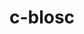 ---
title: "c-blosc"
layout: cache
categories: [package, develop-2024-10-27]
meta: {"versions": ["1.21.5"], "compilers": ["cce@=15.0.1", "gcc@=11.1.0", "gcc@=11.4.0", "gcc@=12.4.0", "gcc@=7.3.1", "gcc@=9.4.0", "oneapi@=2024.1.0", "oneapi@=2024.2.1"], "oss": ["amzn2", "rhel8", "ubuntu20.04", "ubuntu22.04"], "platforms": ["linux"], "targets": ["aarch64", "neoverse_n1", "neoverse_v1", "neoverse_v2", "ppc64le", "x86_64_v3", "x86_64_v4", "zen4"], "stacks": ["aws-isc", "aws-isc-aarch64", "aws-pcluster-neoverse_v1", "aws-pcluster-x86_64_v4", "data-vis-sdk", "e4s", "e4s-cray-rhel", "e4s-neoverse-v2", "e4s-neoverse_v1", "e4s-oneapi", "e4s-power", "e4s-rocm-external", "root"], "num_specs": 18, "num_specs_by_stack": {"aws-isc-aarch64": 2, "root": 18, "aws-pcluster-neoverse_v1": 2, "aws-isc": 1, "aws-pcluster-x86_64_v4": 2, "e4s-cray-rhel": 2, "e4s-power": 1, "data-vis-sdk": 2, "e4s-neoverse_v1": 1, "e4s-neoverse-v2": 1, "e4s": 2, "e4s-rocm-external": 1, "e4s-oneapi": 2}}
spec_details: [{"hash": "7q3vo37fzerki4vmq3i43nb36bjcokuh", "compiler": "gcc@=7.3.1", "versions": ["1.21.5"], "os": "amzn2", "platform": "linux", "target": "aarch64", "variants": ["+avx2", "build_system=cmake", "build_type=Release", "generator=make", "~ipo"], "stacks": ["aws-isc-aarch64", "root"], "size": "-", "tarball": "https://binaries.spack.io/develop-2024-10-27/build_cache/linux-amzn2-aarch64/gcc-7.3.1/c-blosc-1.21.5/linux-amzn2-aarch64-gcc-7.3.1-c-blosc-1.21.5-7q3vo37fzerki4vmq3i43nb36bjcokuh.spack"}, {"hash": "s6qcqcpp6tyzd2slecgtbkm645yplgr3", "compiler": "gcc@=12.4.0", "versions": ["1.21.5"], "os": "amzn2", "platform": "linux", "target": "neoverse_n1", "variants": ["+avx2", "build_system=cmake", "build_type=Release", "generator=make", "~ipo"], "stacks": ["root", "aws-pcluster-neoverse_v1"], "size": "-", "tarball": "https://binaries.spack.io/develop-2024-10-27/build_cache/linux-amzn2-neoverse_n1/gcc-12.4.0/c-blosc-1.21.5/linux-amzn2-neoverse_n1-gcc-12.4.0-c-blosc-1.21.5-s6qcqcpp6tyzd2slecgtbkm645yplgr3.spack"}, {"hash": "ecf52gatgr6nrvzaljys7r6fv6cczd3e", "compiler": "gcc@=7.3.1", "versions": ["1.21.5"], "os": "amzn2", "platform": "linux", "target": "neoverse_n1", "variants": ["+avx2", "build_system=cmake", "build_type=Release", "generator=make", "~ipo"], "stacks": ["aws-isc-aarch64", "root"], "size": "-", "tarball": "https://binaries.spack.io/develop-2024-10-27/build_cache/linux-amzn2-neoverse_n1/gcc-7.3.1/c-blosc-1.21.5/linux-amzn2-neoverse_n1-gcc-7.3.1-c-blosc-1.21.5-ecf52gatgr6nrvzaljys7r6fv6cczd3e.spack"}, {"hash": "3xcd3mzsazthf3mtbfmr7iiowatxcrxx", "compiler": "gcc@=12.4.0", "versions": ["1.21.5"], "os": "amzn2", "platform": "linux", "target": "neoverse_v1", "variants": ["+avx2", "build_system=cmake", "build_type=Release", "generator=make", "~ipo"], "stacks": ["root", "aws-pcluster-neoverse_v1"], "size": "-", "tarball": "https://binaries.spack.io/develop-2024-10-27/build_cache/linux-amzn2-neoverse_v1/gcc-12.4.0/c-blosc-1.21.5/linux-amzn2-neoverse_v1-gcc-12.4.0-c-blosc-1.21.5-3xcd3mzsazthf3mtbfmr7iiowatxcrxx.spack"}, {"hash": "ayn7ri7uavshxb77yr5jbyjoajiexao7", "compiler": "gcc@=7.3.1", "versions": ["1.21.5"], "os": "amzn2", "platform": "linux", "target": "x86_64_v3", "variants": ["+avx2", "build_system=cmake", "build_type=Release", "generator=make", "~ipo"], "stacks": ["root", "aws-isc"], "size": "-", "tarball": "https://binaries.spack.io/develop-2024-10-27/build_cache/linux-amzn2-x86_64_v3/gcc-7.3.1/c-blosc-1.21.5/linux-amzn2-x86_64_v3-gcc-7.3.1-c-blosc-1.21.5-ayn7ri7uavshxb77yr5jbyjoajiexao7.spack"}, {"hash": "yjbntj5etl4krws5oaumejeotb3bxizh", "compiler": "oneapi@=2024.1.0", "versions": ["1.21.5"], "os": "amzn2", "platform": "linux", "target": "x86_64_v3", "variants": ["+avx2", "build_system=cmake", "build_type=Release", "generator=make", "~ipo"], "stacks": ["root", "aws-pcluster-x86_64_v4"], "size": "-", "tarball": "https://binaries.spack.io/develop-2024-10-27/build_cache/linux-amzn2-x86_64_v3/oneapi-2024.1.0/c-blosc-1.21.5/linux-amzn2-x86_64_v3-oneapi-2024.1.0-c-blosc-1.21.5-yjbntj5etl4krws5oaumejeotb3bxizh.spack"}, {"hash": "6tdy3ea7a5dyv4ioaxxg4k25a2e35olb", "compiler": "oneapi@=2024.1.0", "versions": ["1.21.5"], "os": "amzn2", "platform": "linux", "target": "x86_64_v4", "variants": ["+avx2", "build_system=cmake", "build_type=Release", "generator=make", "~ipo"], "stacks": ["root", "aws-pcluster-x86_64_v4"], "size": "-", "tarball": "https://binaries.spack.io/develop-2024-10-27/build_cache/linux-amzn2-x86_64_v4/oneapi-2024.1.0/c-blosc-1.21.5/linux-amzn2-x86_64_v4-oneapi-2024.1.0-c-blosc-1.21.5-6tdy3ea7a5dyv4ioaxxg4k25a2e35olb.spack"}, {"hash": "2yw4dhrhxsxs5kt5ktvbpvkgxdv2aeb4", "compiler": "cce@=15.0.1", "versions": ["1.21.5"], "os": "rhel8", "platform": "linux", "target": "zen4", "variants": ["+avx2", "build_system=cmake", "build_type=Release", "generator=make", "~ipo"], "stacks": ["e4s-cray-rhel", "root"], "size": "-", "tarball": "https://binaries.spack.io/develop-2024-10-27/build_cache/linux-rhel8-zen4/cce-15.0.1/c-blosc-1.21.5/linux-rhel8-zen4-cce-15.0.1-c-blosc-1.21.5-2yw4dhrhxsxs5kt5ktvbpvkgxdv2aeb4.spack"}, {"hash": "acilznf63rr5vglkdijikd5urpacyjt5", "compiler": "cce@=15.0.1", "versions": ["1.21.5"], "os": "rhel8", "platform": "linux", "target": "zen4", "variants": ["+avx2", "build_system=cmake", "build_type=Release", "generator=make", "~ipo"], "stacks": ["e4s-cray-rhel", "root"], "size": "-", "tarball": "https://binaries.spack.io/develop-2024-10-27/build_cache/linux-rhel8-zen4/cce-15.0.1/c-blosc-1.21.5/linux-rhel8-zen4-cce-15.0.1-c-blosc-1.21.5-acilznf63rr5vglkdijikd5urpacyjt5.spack"}, {"hash": "osewz6ynimqw7b2k4ix5epox2nbbdfbi", "compiler": "gcc@=9.4.0", "versions": ["1.21.5"], "os": "ubuntu20.04", "platform": "linux", "target": "ppc64le", "variants": ["+avx2", "build_system=cmake", "build_type=Release", "generator=make", "~ipo"], "stacks": ["root", "e4s-power"], "size": "-", "tarball": "https://binaries.spack.io/develop-2024-10-27/build_cache/linux-ubuntu20.04-ppc64le/gcc-9.4.0/c-blosc-1.21.5/linux-ubuntu20.04-ppc64le-gcc-9.4.0-c-blosc-1.21.5-osewz6ynimqw7b2k4ix5epox2nbbdfbi.spack"}, {"hash": "xo7zyoxqnolpwrhkiz32qowx6hfayvsv", "compiler": "gcc@=11.1.0", "versions": ["1.21.5"], "os": "ubuntu20.04", "platform": "linux", "target": "x86_64_v3", "variants": ["+avx2", "build_system=cmake", "build_type=Release", "generator=make", "~ipo"], "stacks": ["root", "data-vis-sdk"], "size": "-", "tarball": "https://binaries.spack.io/develop-2024-10-27/build_cache/linux-ubuntu20.04-x86_64_v3/gcc-11.1.0/c-blosc-1.21.5/linux-ubuntu20.04-x86_64_v3-gcc-11.1.0-c-blosc-1.21.5-xo7zyoxqnolpwrhkiz32qowx6hfayvsv.spack"}, {"hash": "m2d725cvgnxglogvs3w3cybgwizzkkec", "compiler": "gcc@=11.1.0", "versions": ["1.21.5"], "os": "ubuntu20.04", "platform": "linux", "target": "x86_64_v3", "variants": ["+avx2", "build_system=cmake", "build_type=Release", "generator=make", "~ipo"], "stacks": ["root", "data-vis-sdk"], "size": "-", "tarball": "https://binaries.spack.io/develop-2024-10-27/build_cache/linux-ubuntu20.04-x86_64_v3/gcc-11.1.0/c-blosc-1.21.5/linux-ubuntu20.04-x86_64_v3-gcc-11.1.0-c-blosc-1.21.5-m2d725cvgnxglogvs3w3cybgwizzkkec.spack"}, {"hash": "u64f6rqzi4yhkhqpsx2vxijjkhgzj23y", "compiler": "gcc@=11.4.0", "versions": ["1.21.5"], "os": "ubuntu22.04", "platform": "linux", "target": "neoverse_v1", "variants": ["+avx2", "build_system=cmake", "build_type=Release", "generator=make", "~ipo"], "stacks": ["e4s-neoverse_v1", "root"], "size": "-", "tarball": "https://binaries.spack.io/develop-2024-10-27/build_cache/linux-ubuntu22.04-neoverse_v1/gcc-11.4.0/c-blosc-1.21.5/linux-ubuntu22.04-neoverse_v1-gcc-11.4.0-c-blosc-1.21.5-u64f6rqzi4yhkhqpsx2vxijjkhgzj23y.spack"}, {"hash": "dp2ru6qy2wv6dus2he22l7lzrvwtramz", "compiler": "gcc@=11.4.0", "versions": ["1.21.5"], "os": "ubuntu22.04", "platform": "linux", "target": "neoverse_v2", "variants": ["+avx2", "build_system=cmake", "build_type=Release", "generator=make", "~ipo"], "stacks": ["root", "e4s-neoverse-v2"], "size": "-", "tarball": "https://binaries.spack.io/develop-2024-10-27/build_cache/linux-ubuntu22.04-neoverse_v2/gcc-11.4.0/c-blosc-1.21.5/linux-ubuntu22.04-neoverse_v2-gcc-11.4.0-c-blosc-1.21.5-dp2ru6qy2wv6dus2he22l7lzrvwtramz.spack"}, {"hash": "2skb2tmho2tkosx7v57f27sflkdstdsu", "compiler": "gcc@=11.4.0", "versions": ["1.21.5"], "os": "ubuntu22.04", "platform": "linux", "target": "x86_64_v3", "variants": ["+avx2", "build_system=cmake", "build_type=Release", "generator=make", "~ipo"], "stacks": ["e4s", "e4s-rocm-external", "root"], "size": "-", "tarball": "https://binaries.spack.io/develop-2024-10-27/build_cache/linux-ubuntu22.04-x86_64_v3/gcc-11.4.0/c-blosc-1.21.5/linux-ubuntu22.04-x86_64_v3-gcc-11.4.0-c-blosc-1.21.5-2skb2tmho2tkosx7v57f27sflkdstdsu.spack"}, {"hash": "7w6v6m5lzztngk46gzbe5mff75f7bhg5", "compiler": "gcc@=11.4.0", "versions": ["1.21.5"], "os": "ubuntu22.04", "platform": "linux", "target": "x86_64_v3", "variants": ["+avx2", "build_system=cmake", "build_type=Release", "generator=make", "~ipo"], "stacks": ["e4s", "root"], "size": "-", "tarball": "https://binaries.spack.io/develop-2024-10-27/build_cache/linux-ubuntu22.04-x86_64_v3/gcc-11.4.0/c-blosc-1.21.5/linux-ubuntu22.04-x86_64_v3-gcc-11.4.0-c-blosc-1.21.5-7w6v6m5lzztngk46gzbe5mff75f7bhg5.spack"}, {"hash": "cl5q3firifn7c6pzlz7jl252vmv7so5w", "compiler": "oneapi@=2024.2.1", "versions": ["1.21.5"], "os": "ubuntu22.04", "platform": "linux", "target": "x86_64_v3", "variants": ["+avx2", "build_system=cmake", "build_type=Release", "generator=make", "~ipo"], "stacks": ["e4s-oneapi", "root"], "size": "-", "tarball": "https://binaries.spack.io/develop-2024-10-27/build_cache/linux-ubuntu22.04-x86_64_v3/oneapi-2024.2.1/c-blosc-1.21.5/linux-ubuntu22.04-x86_64_v3-oneapi-2024.2.1-c-blosc-1.21.5-cl5q3firifn7c6pzlz7jl252vmv7so5w.spack"}, {"hash": "yv3w7rtzfgtd66c2f7nc4zbnrctvj7xy", "compiler": "oneapi@=2024.2.1", "versions": ["1.21.5"], "os": "ubuntu22.04", "platform": "linux", "target": "x86_64_v3", "variants": ["+avx2", "build_system=cmake", "build_type=Release", "generator=make", "~ipo"], "stacks": ["e4s-oneapi", "root"], "size": "-", "tarball": "https://binaries.spack.io/develop-2024-10-27/build_cache/linux-ubuntu22.04-x86_64_v3/oneapi-2024.2.1/c-blosc-1.21.5/linux-ubuntu22.04-x86_64_v3-oneapi-2024.2.1-c-blosc-1.21.5-yv3w7rtzfgtd66c2f7nc4zbnrctvj7xy.spack"}]
---